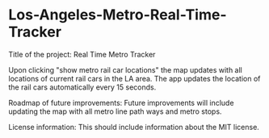 # Los-Angeles-Metro-Real-Time-Tracker

Title of the project: Real Time Metro Tracker

Upon clicking "show metro rail car locations" the map updates with all locations of current rail cars in the LA area. The app updates the location of the rail cars automatically every 15 seconds. 

Roadmap of future improvements: Future improvements will include updating the map with all metro line path ways and metro stops.

License information: This should include information about the MIT license. 

